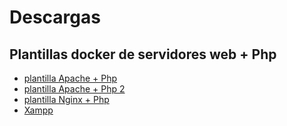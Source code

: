# Descargas

## Plantillas docker de servidores web + Php

- [plantilla Apache + Php](../../sources/plantilla-ApachePhp.zip)
- [plantilla Apache + Php 2](../../sources/plantilla-ApachePhp2.zip)
- [plantilla Nginx + Php](../../sources/plantilla-NginxPhp.zip)
- [Xampp](../../sources/pru_xampp.zip)



